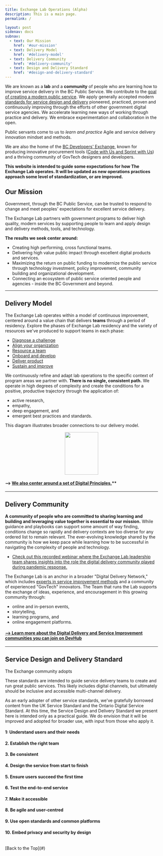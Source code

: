 ```yaml
---
title: Exchange Lab Operations (Alpha)
description: This is a main page.
permalink: /

layout: post
sidenav: docs
subnav:
  - text: Our Mission
    href: '#our-mission'
  - text: Delivery Model
    href: '#delivery-model'
  - text: Delivery Community
    href: '#delivery-community'
  - text: Design and Delivery Standard
    href: '#design-and-delivery-standard'
---
```

We are known as a **lab** and a **community** of people who are learning how to improve service delivery in the BC Public Service.
We contribute to the [goal of creating a modern public service](http://whereideaswork.gov.bc.ca/modern/).
We apply generally accepted modern [standards for service design and delivery](/standard) pioneered, practiced, proven and continuously improving through the efforts of other government digital service agencies.
We accelerate learning new ways of working through practice and delivery.
We embrace experimentation and collaboration in the open.


Public servants come to us to *learn and practice* Agile and service delivery innovation mindset and methods.

We are also the home of the [BC Developers' Exchange](https://bcdevexchange.org/), known for producing innovative procurement tools ([Code with Us and Sprint with Us](https://digital.gov.bc.ca/marketplace)) and a thriving community of GovTech designers and developers.

**This website is intended to guide some expectations for how The Exchange Lab operates. It will be updated as new operations practices approach some level of standardization, or are improved.**

## Our Mission
Government, through the BC Public Service, can be trusted to respond to change and meet peoples' expectations for excellent service delivery.

The Exchange Lab partners with government programs to deliver high quality, modern services by supporting people to learn and apply design and delivery methods, tools, and technology.

**The results we seek center around:**
- Creating high performing, cross functional teams.
- Delivering high value public impact through excellent digital products and services.
- Maximizing the return on public funding to modernize the public service through technology investment, policy improvement, community building and organizational development.
- Connecting an ecosystem of public service oriented people and agencies - inside the BC Government and beyond.

<hr>

## Delivery Model

The Exchange Lab operates within a model of continuous improvement, centered around a value chain that delivers **teams** through a period of residency. Explore the phases of Exchange Lab residency and the variety of resources we've produced to support teams in each phase:
- [Diagnose a challenge](/ExchangeLabOps/diagnose-a-challenge )
- [Align your organization](/ExchangeLabOps/align-your-org)
- [Resource a team](/ExchangeLabOps/resource-a-team)
- [Onboard and develop](/ExchangeLabOps/onboard-and-develop)
- [Deliver product](/ExchangeLabOps/delivery-a-product)
- [Sustain and improve](/ExchangeLabOps/sustain-and-improve)

We continuously refine and adapt lab operations to the specific context of program areas we partner with. **There is no single, consistent path.** We operate in high degrees of complexity and create the conditions for a positive, productive trajectory through the application of:
- active research,
- empathy,
- deep engagement, and
- emergent best practices and standards.

This diagram illustrates broader connections to our delivery model.

<img height="140" width="110" style="display: block; margin-left: auto; margin-right: auto;" src="assets/img/playbook-icon.png" alt="">
<!-- <img height="140" width="110" style="display: block; margin-left: auto; margin-right: auto;" src="CITZ-IMB-playbook/assets/img/playbook-icon.png" alt=""> -->

#### --> [We also center around a set of Digital Principles.](https://digital.gov.bc.ca/digital-principles/)**

<hr>

## Delivery Community

**A community of people who are committed to sharing learning and building and leveraging value together is essential to our mission.** While guidance and playbooks can support some amount of way finding, conditions change so rapidly and delivery contexts are too diverse for any ordered list to remain relevant. The ever-evolving knowledge shared by the community is how we keep pace while learning how to be successful in navigating the complexity of people and technology.

 - [Check out this recorded webinar where the Exchange Lab leadership team shares insights into the role the digital delivery community played during pandemic response.](https://youtu.be/DS7jbKE2fUc)

The Exchange Lab is an anchor in a broader "Digital Delivery Network," which includes [experts in service improvement methods](https://www.eventbrite.ca/e/experts-in-residence-tickets-109220948798) and a community of experienced "GovTech" innovators. The Team that runs the Lab supports the exchange of ideas, experience, and encouragement in this growing community through:
- online and in-person events,
- storytelling,
- learning programs, and
- online engagement platforms.

#### [--> Learn more about the Digital Delivery and Service Improvement communities you can join on DevHub](https://developer.gov.bc.ca/Community-and-Events/BC-Gov-Development-Community-Events)
<hr>

## Service Design and Delivery Standard

The Exchange community adopts

These standards are intended to guide service delivery teams to create and run great public services. This likely includes digital channels, but ultimately  should be inclusive and accessible multi-channel delivery.

As an early adopter of other service standards, we've gratefully borrowed content from the UK Service Standard and the Ontario Digital Service Standard. At this time, the Service Design and Delivery Standard we present here is intended only as a practical guide. We do envision that it will be improved and adopted for broader use, with input from those who apply it.

#### 1: Understand users and their needs
#### 2. Establish the right team
#### 3. Be consistent
#### 4. Design the service from start to finish
#### 5. Ensure users succeed the first time
#### 6. Test the end-to-end service
#### 7. Make it accessible
#### 8. Be agile and user-centred
#### 9. Use open standards and common platforms
#### 10. Embed privacy and security by design

<br/>
[Back to the Top](#)
